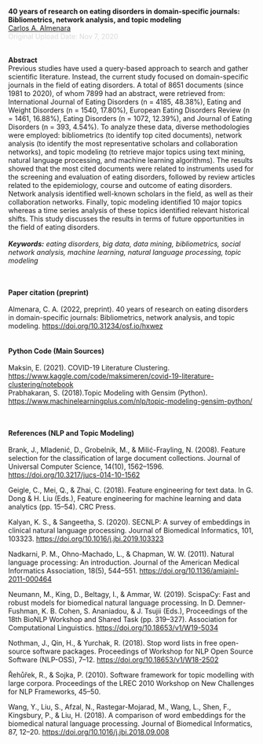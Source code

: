 
<b>40 years of research on eating disorders in domain-specific journals: Bibliometrics, network analysis, and topic modeling</b>
<br><a href='https://almenara.io'>Carlos A. Almenara</a>
<br>
<font color="#dadada">Original Upload Date: Nov 7, 2020</font>
<br><br>

<b>Abstract</b>
<br>
	Previous studies have used a query-based approach to search and gather scientific literature. Instead, the current study focused on domain-specific journals in the field of eating disorders. A total of 8651 documents (since 1981 to 2020), of whom 7899 had an abstract, were retrieved from: International Journal of Eating Disorders (n = 4185, 48.38%), Eating and Weight Disorders (n = 1540, 17.80%), European Eating Disorders Review (n = 1461, 16.88%), Eating Disorders (n = 1072, 12.39%), and Journal of Eating Disorders (n = 393, 4.54%). To analyze these data, diverse methodologies were employed: bibliometrics (to identify top cited documents), network analysis (to identify the most representative scholars and collaboration networks), and topic modeling (to retrieve major topics using text mining, natural language processing, and machine learning algorithms). The results showed that the most cited documents were related to instruments used for the screening and evaluation of eating disorders, followed by review articles related to the epidemiology, course and outcome of eating disorders. Network analysis identified well-known scholars in the field, as well as their collaboration networks. Finally, topic modeling identified 10 major topics whereas a time series analysis of these topics identified relevant historical shifts. This study discusses the results in terms of future opportunities in the field of eating disorders.
<br><br>
<i><b>Keywords:</b> eating disorders, big data, data mining, bibliometrics, social network analysis, machine learning, natural language processing, topic modeling</i>

<br><br>
<b>Paper citation (preprint)</b>
<br><br>
Almenara, C. A. (2022, preprint). 40 years of research on eating disorders in domain-specific journals: Bibliometrics, network analysis, and topic modeling. https://doi.org/10.31234/osf.io/hxwez
<br><br><br>
<b> Python Code (Main Sources) </b>
<br><br>
Maksin, E. (2021). COVID-19 Literature Clustering. https://www.kaggle.com/code/maksimeren/covid-19-literature-clustering/notebook
<br>
Prabhakaran, S. (2018).Topic Modeling with Gensim (Python). https://www.machinelearningplus.com/nlp/topic-modeling-gensim-python/
<br><br><br>

<b> References (NLP and Topic Modeling) </b>
<br><br>
Brank, J., Mladenić, D., Grobelnik, M., & Milić-Frayling, N. (2008). Feature selection for the classification of large document collections. Journal of Universal Computer Science, 14(10), 1562–1596. https://doi.org/10.3217/jucs-014-10-1562

Geigle, C., Mei, Q., & Zhai, C. (2018). Feature engineering for text data. In G. Dong & H. Liu (Eds.), Feature engineering for machine learning and data analytics (pp. 15–54). CRC Press.

Kalyan, K. S., & Sangeetha, S. (2020). SECNLP: A survey of embeddings in clinical natural language processing. Journal of Biomedical Informatics, 101, 103323. https://doi.org/10.1016/j.jbi.2019.103323

Nadkarni, P. M., Ohno-Machado, L., & Chapman, W. W. (2011). Natural language processing: An introduction. Journal of the American Medical Informatics Association, 18(5), 544–551. https://doi.org/10.1136/amiajnl-2011-000464

Neumann, M., King, D., Beltagy, I., & Ammar, W. (2019). ScispaCy: Fast and robust models for biomedical natural language processing. In D. Demner-
Fushman, K. B. Cohen, S. Ananiadou, & J. Tsujii (Eds.), Proceedings of the 18th BioNLP Workshop and Shared Task (pp. 319–327). Association for Computational Linguistics. https://doi.org/10.18653/v1/W19-5034

Nothman, J., Qin, H., & Yurchak, R. (2018). Stop word lists in free open-source software packages. Proceedings of Workshop for NLP Open Source Software (NLP-OSS), 7–12. https://doi.org/10.18653/v1/W18-2502

Řehůřek, R., & Sojka, P. (2010). Software framework for topic modelling with large corpora. Proceedings of the LREC 2010 Workshop on New Challenges for NLP Frameworks, 45–50.

Wang, Y., Liu, S., Afzal, N., Rastegar-Mojarad, M., Wang, L., Shen, F., Kingsbury, P., & Liu, H. (2018). A comparison of word embeddings for the biomedical natural language processing. Journal of Biomedical Informatics, 87, 12–20. https://doi.org/10.1016/j.jbi.2018.09.008

